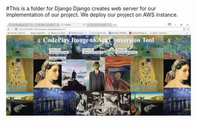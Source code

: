 #This is a folder for Django
Django creates web server for our implementation of our project. We deploy our project on AWS instance.

![sample](codeplay.jpg)
